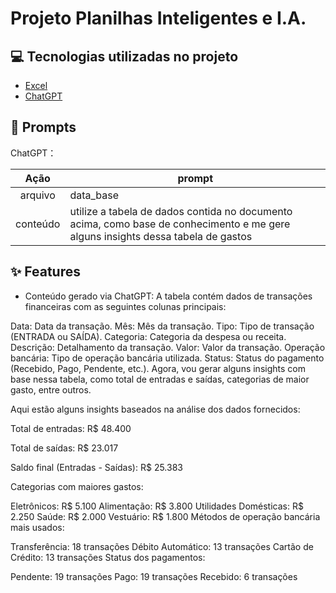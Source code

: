 # Projeto Planilhas Inteligentes e I.A.

## 💻 Tecnologias utilizadas no projeto

- [Excel](https://www.microsoft.com/en/microsoft-365/excel)
- [ChatGPT](https://chat.openai.com/) 


## 🧠 Prompts

ChatGPT：

|   Ação   | prompt                                                                                                                                                                                                                                                                         |
| :------: | ------------------------------------------------------------------------------------------------------------------------------------------------------------------------------------------------------------------------------------------------------------------------------ |
|  arquivo  | data_base                                                      |
| conteúdo  | utilize a tabela de dados contida no documento acima, como base de conhecimento e me gere alguns insights dessa tabela de gastos |



## ✨ Features

- Conteúdo gerado via ChatGPT:
A tabela contém dados de transações financeiras com as seguintes colunas principais:

Data: Data da transação.
Mês: Mês da transação.
Tipo: Tipo de transação (ENTRADA ou SAÍDA).
Categoria: Categoria da despesa ou receita.
Descrição: Detalhamento da transação.
Valor: Valor da transação.
Operação bancária: Tipo de operação bancária utilizada.
Status: Status do pagamento (Recebido, Pago, Pendente, etc.).
Agora, vou gerar alguns insights com base nessa tabela, como total de entradas e saídas, categorias de maior gasto, entre outros. ​​

Aqui estão alguns insights baseados na análise dos dados fornecidos:

Total de entradas: R$ 48.400

Total de saídas: R$ 23.017

Saldo final (Entradas - Saídas): R$ 25.383

Categorias com maiores gastos:

Eletrônicos: R$ 5.100
Alimentação: R$ 3.800
Utilidades Domésticas: R$ 2.250
Saúde: R$ 2.000
Vestuário: R$ 1.800
Métodos de operação bancária mais usados:

Transferência: 18 transações
Débito Automático: 13 transações
Cartão de Crédito: 13 transações
Status dos pagamentos:

Pendente: 19 transações
Pago: 19 transações
Recebido: 6 transações
  
